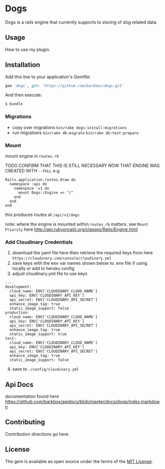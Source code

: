 # Dogs
Dogs is a rails engine that currently supports to storing of dog related data.

## Usage
How to use my plugin.

## Installation
Add this line to your application's Gemfile:

```ruby
gem 'dogs', git: 'https://github.com/barkbox/dogs.git'
```

And then execute:
```bash
$ bundle
```

### Migrations

- copy over migrations
    `bin/rake dogs:install:migrations`
- run migrations
  `bin/rake db:migrate`
  `bin/rake db:test:prepare`

### Mount
mount engine in `routes.rb`


TODO CONFIRM THAT THIS IS STILL NECESSARY NOW THAT ENGINE WAS CREATED WITH `--FULL`
e.g.
```
Rails.application.routes.draw do
  namespace :api do
    namespace :v1 do
      mount Dogs::Engine => "/"
    end
  end
end
```
this produces routes at `/api/v1/dogs`

note: where the engine is mounted within `routes.rb` matters. see `Mount Priority` here http://api.rubyonrails.org/classes/Rails/Engine.html 

### Add Cloudinary Credentials

1) download the yaml file here then retrieve the required keys from here `https://cloudinary.com/console/cloudinary.yml`
2) save keys with the env var names shown below to .env file if using locally or add to heroku config
3) adjust cloudinary.yml file to use keys
```
---
development:
  cloud_name: ENV['CLOUDINARY_CLOUD_NAME']
  api_key: ENV['CLOUDINARY_API_KEY']
  api_secret: ENV['CLOUDINARY_API_SECRET']
  enhance_image_tag: true
  static_image_support: false
production:
  cloud_name: ENV['CLOUDINARY_CLOUD_NAME']
  api_key: ENV['CLOUDINARY_API_KEY']
  api_secret: ENV['CLOUDINARY_API_SECRET']
  enhance_image_tag: true
  static_image_support: true
test:
  cloud_name: ENV['CLOUDINARY_CLOUD_NAME']
  api_key: ENV['CLOUDINARY_API_KEY']
  api_secret: ENV['CLOUDINARY_API_SECRET']
  enhance_image_tag: true
  static_image_support: false
```
4) save to `./config/cloudinary.yml`

## Api Docs
documentation found here https://github.com/barkbox/apidocs/blob/master/docs/dogs/index.markdown

## Contributing
Contribution directions go here.

## License
The gem is available as open source under the terms of the [MIT License](http://opensource.org/licenses/MIT).

